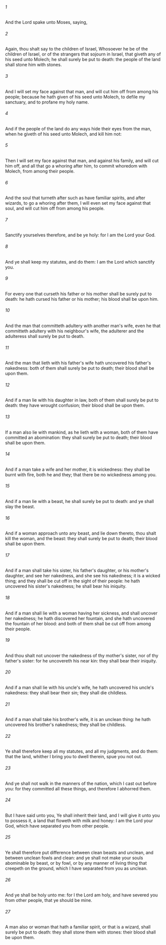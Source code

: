 ###### 1
And the Lord spake unto Moses, saying,

###### 2
Again, thou shalt say to the children of Israel, Whosoever he be of the children of Israel, or of the strangers that sojourn in Israel, that giveth any of his seed unto Molech; he shall surely be put to death: the people of the land shall stone him with stones.

###### 3
And I will set my face against that man, and will cut him off from among his people; because he hath given of his seed unto Molech, to defile my sanctuary, and to profane my holy name.

###### 4
And if the people of the land do any ways hide their eyes from the man, when he giveth of his seed unto Molech, and kill him not:

###### 5
Then I will set my face against that man, and against his family, and will cut him off, and all that go a whoring after him, to commit whoredom with Molech, from among their people.

###### 6
And the soul that turneth after such as have familiar spirits, and after wizards, to go a whoring after them, I will even set my face against that soul, and will cut him off from among his people.

###### 7
Sanctify yourselves therefore, and be ye holy: for I am the Lord your God.

###### 8
And ye shall keep my statutes, and do them: I am the Lord which sanctify you.

###### 9
For every one that curseth his father or his mother shall be surely put to death: he hath cursed his father or his mother; his blood shall be upon him.

###### 10
And the man that committeth adultery with another man's wife, even he that committeth adultery with his neighbour's wife, the adulterer and the adulteress shall surely be put to death.

###### 11
And the man that lieth with his father's wife hath uncovered his father's nakedness: both of them shall surely be put to death; their blood shall be upon them.

###### 12
And if a man lie with his daughter in law, both of them shall surely be put to death: they have wrought confusion; their blood shall be upon them.

###### 13
If a man also lie with mankind, as he lieth with a woman, both of them have committed an abomination: they shall surely be put to death; their blood shall be upon them.

###### 14
And if a man take a wife and her mother, it is wickedness: they shall be burnt with fire, both he and they; that there be no wickedness among you.

###### 15
And if a man lie with a beast, he shall surely be put to death: and ye shall slay the beast.

###### 16
And if a woman approach unto any beast, and lie down thereto, thou shalt kill the woman, and the beast: they shall surely be put to death; their blood shall be upon them.

###### 17
And if a man shall take his sister, his father's daughter, or his mother's daughter, and see her nakedness, and she see his nakedness; it is a wicked thing; and they shall be cut off in the sight of their people: he hath uncovered his sister's nakedness; he shall bear his iniquity.

###### 18
And if a man shall lie with a woman having her sickness, and shall uncover her nakedness; he hath discovered her fountain, and she hath uncovered the fountain of her blood: and both of them shall be cut off from among their people.

###### 19
And thou shalt not uncover the nakedness of thy mother's sister, nor of thy father's sister: for he uncovereth his near kin: they shall bear their iniquity.

###### 20
And if a man shall lie with his uncle's wife, he hath uncovered his uncle's nakedness: they shall bear their sin; they shall die childless.

###### 21
And if a man shall take his brother's wife, it is an unclean thing: he hath uncovered his brother's nakedness; they shall be childless.

###### 22
Ye shall therefore keep all my statutes, and all my judgments, and do them: that the land, whither I bring you to dwell therein, spue you not out.

###### 23
And ye shall not walk in the manners of the nation, which I cast out before you: for they committed all these things, and therefore I abhorred them.

###### 24
But I have said unto you, Ye shall inherit their land, and I will give it unto you to possess it, a land that floweth with milk and honey: I am the Lord your God, which have separated you from other people.

###### 25
Ye shall therefore put difference between clean beasts and unclean, and between unclean fowls and clean: and ye shall not make your souls abominable by beast, or by fowl, or by any manner of living thing that creepeth on the ground, which I have separated from you as unclean.

###### 26
And ye shall be holy unto me: for I the Lord am holy, and have severed you from other people, that ye should be mine.

###### 27
A man also or woman that hath a familiar spirit, or that is a wizard, shall surely be put to death: they shall stone them with stones: their blood shall be upon them.

